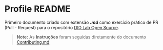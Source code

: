 # Profile README

Primeiro documento criado com extensão ***.md*** como exercício prático de PR (Pull - Request) para o repositório [DIO Lab Open Source](https://github.com/digitalinnovationone/dio-lab-open-source).

> **Note:** As **Instruções** foram seguidas diretamente do documento [Contributing.md](https://github.com/digitalinnovationone/dio-lab-open-source/blob/main/CONTRIBUTING.md)
